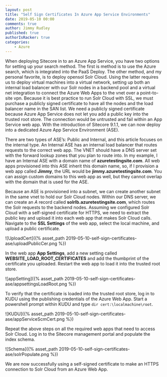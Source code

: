 ```yaml
---
layout: post
title: "Self Sign Certificates In Azure App Service Environments"
date: 2019-05-10 00:00
comments: true
author: Jimmy Rudley
published: true
authorIsRacker: true
categories:
    - Azure
---
```


When deploying Sitecore in to an Azure App Service, you have two options for setting up your search method. The first is method is to use the Azure search, which is integrated into the PaaS Deploy. The other method, and my personal favorite, is to deploy opensol Solr Cloud. Using the latter requires us to deploy virtual machines into a virtual network, setting up both an internal load balancer with our Solr nodes in a backend pool and a virtual net integration to connect the Azure Web Apps to the vnet over a point-to-site vpn. Because it is best practice to run Solr Cloud with SSL, we must purchase a publicly signed certificate to have all the nodes and the load balancer name in the SAN list. We need a publicly signed certificate because Azure App Service does not let you add a public key into the trusted root store. The connection would be untrusted and fail within an App Service web app. With the introduction of Sitecore 9.1.1, we can now deploy into a dedicated Azure App Service Environment (ASE). 

There are two types of ASE’s: Public and Internal, and this article focuses on the internal type. An Internal ASE has an internal load balancer that routes requests to the correct web app. The VNET should have a DNS server set with the forward lookup zones that you plan to route into. In my example, I have an Internal ASE with a domain name of **azuretestingsite.com**. All web apps provisioned into this ASE inherit this domain name, so, if I provision a web app called **Jimmy**, the URL would be **jimmy.azuretestingsite.com**. You can assign custom domains to this web app as well, but they cannot overlap with the domain that is used for the ASE.

Because an ASE is provisioned into a subnet, we can create another subnet in the same vnet to hold our Solr Cloud nodes. Within our DNS server, we can create an *A* record called **solrlb.azuretestingsite.com**, which routes the Solr requests to the backend nodes. Assuming we configured Solr Cloud with a self-signed certificate for HTTPS, we need to extract the public key and upload it into each web app that makes Solr Cloud calls. Navigate to the **SSL Settings** of the web app, select the local machine, and upload a public certificate.

![UploadCert]({% asset_path 2019-05-10-self-sign-certificates-ase/uploadPublicCer.png %})

In the web app **App Settings**, add a new setting called **WEBSITE_LOAD_ROOT_CERTIFICATES** and add the thumbprint of the certificate you uploaded. Restart the web app to load it into the trusted root store.

![appSetting]({% asset_path 2019-05-10-self-sign-certificates-ase/appsettingsLoadRoot.png %})

To verify that the certificate is loaded into the trusted root store, log in to KUDU using the publishing credentials of the Azure Web App. Start a powershell prompt within KUDU and type ``dir cert:\localmachine\root``.

![KUDU]({% asset_path 2019-05-10-self-sign-certificates-ase/appServiceScmCert.png %})

Repeat the above steps on all the required web apps that need to access Solr Cloud. Log in to the Sitecore management portal and populate the index schema.

![Schema]({% asset_path 2019-05-10-self-sign-certificates-ase/solrPopulate.png %})

We are now successfully using a self-signed certificate to make an HTTPS connection to Solr Cloud from an Azure Web App.
